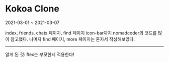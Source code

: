 # Kokoa Clone

2021-03-01 ~ 2021-03-07

index, friends, chats 페이지, find 페이지 icon-bar까지 nomadcoder의 코드를 많이 참고했다.
나머지 find 페이지, more 페이지는 혼자서 작성해보았다.

---

알게 된 것: flex는 부모한테 적용한다!
